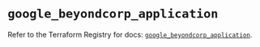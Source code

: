 # `google_beyondcorp_application`

Refer to the Terraform Registry for docs: [`google_beyondcorp_application`](https://registry.terraform.io/providers/hashicorp/google-beta/6.31.0/docs/resources/google_beyondcorp_application).
